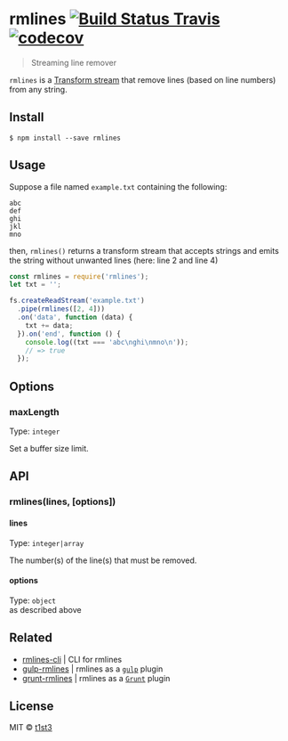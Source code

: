 # rmlines [![Build Status Travis](https://travis-ci.org/t1st3/rmlines.svg?branch=master)](https://travis-ci.org/t1st3/rmlines) [![codecov](https://codecov.io/gh/t1st3/rmlines/badge.svg?branch=master)](https://codecov.io/gh/t1st3/rmlines?branch=master)

> Streaming line remover

`rmlines` is a [Transform stream](https://nodejs.org/api/stream.html#stream_duplex_and_transform_streams) that remove lines (based on line numbers) from any string.


## Install

```
$ npm install --save rmlines
```


## Usage

Suppose a file named `example.txt` containing the following:

```
abc
def
ghi
jkl
mno
```

then, `rmlines()` returns a transform stream that accepts strings and emits the string without unwanted lines (here: line 2 and line 4)

```js
const rmlines = require('rmlines');
let txt = '';

fs.createReadStream('example.txt')
  .pipe(rmlines([2, 4]))
  .on('data', function (data) {
    txt += data;
  }).on('end', function () {
    console.log((txt === 'abc\nghi\nmno\n'));
    // => true
  });
```

## Options

### maxLength

Type: `integer`

Set a buffer size limit.


## API

### rmlines(lines, [options])

#### lines

Type: `integer|array`

The number(s) of the line(s) that must be removed.

#### options

Type: `object`<br>
as described above


## Related

* [rmlines-cli](https://github.com/t1st3/rmlines-cli) | CLI for rmlines
* [gulp-rmlines](https://github.com/t1st3/gulp-rmlines) | rmlines as a [`gulp`](http://gulpjs.com/) plugin
* [grunt-rmlines](https://github.com/t1st3/grunt-rmlines) | rmlines as a [`Grunt`](http://gruntjs.com/) plugin


## License

MIT © [t1st3](https://t1st3.com)
